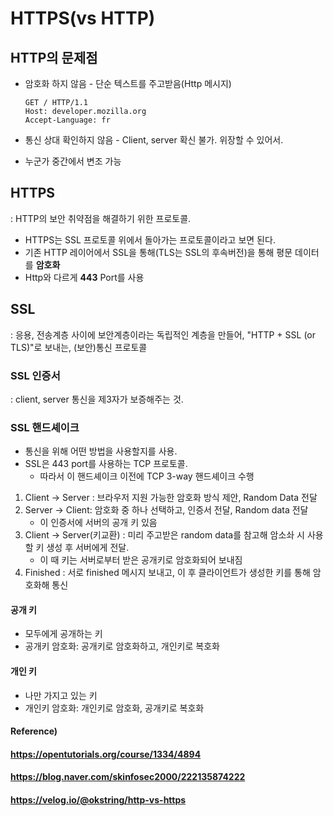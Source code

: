 # HTTPS(vs HTTP)



## HTTP의 문제점

* 암호화 하지 않음 - 단순 텍스트를 주고받음(Http 메시지)

  ```http
  GET / HTTP/1.1
  Host: developer.mozilla.org
  Accept-Language: fr
  ```

* 통신 상대 확인하지 않음 - Client, server 확신 불가. 위장할 수 있어서.

* 누군가 중간에서 변조 가능



## HTTPS

: HTTP의 보안 취약점을 해결하기 위한 프로토콜.

* HTTPS는 SSL 프로토콜 위에서 돌아가는 프로토콜이라고 보면 된다.
* 기존 HTTP 레이어에서 SSL을 통해(TLS는 SSL의 후속버전)을 통해 평문 데이터를 **암호화**
* Http와 다르게 **443** Port를 사용



## SSL

: 응용, 전송계층 사이에 보안계층이라는 독립적인 계층을 만들어, "HTTP + SSL (or TLS)"로 보내는, (보안)통신 프로토콜



### SSL 인증서

: client, server 통신을 제3자가 보증해주는 것.



### SSL 핸드셰이크

* 통신을 위해 어떤 방법을 사용할지를 사용.
* SSL은 443 port를 사용하는 TCP 프로토콜.
  * 따라서 이 핸드셰이크 이전에 TCP 3-way 핸드셰이크 수행

1. Client -> Server : 브라우저 지원 가능한 암호화 방식 제안, Random Data 전달
2. Server -> Client: 암호화 중 하나 선택하고, 인증서 전달, Random data 전달
   * 이 인증서에 서버의 공개 키 있음
3. Client -> Server(키교환) : 미리 주고받은 random data를 참고해 암소솨 시 사용할 키 생성 후 서버에게 전달.
   * 이 때 키는 서버로부터 받은 공개키로 암호화되어 보내짐
4. Finished : 서로 finished 메시지 보내고, 이 후 클라이언트가 생성한 키를 통해 암호화해 통신



#### 공개 키

* 모두에게 공개하는 키
* 공개키 암호화: 공개키로 암호화하고, 개인키로 복호화



#### 개인 키

* 나만 가지고 있는 키
* 개인키 암호화: 개인키로 암호화, 공개키로 복호화



#### Reference)

#### https://opentutorials.org/course/1334/4894

#### https://blog.naver.com/skinfosec2000/222135874222

#### https://velog.io/@okstring/http-vs-https